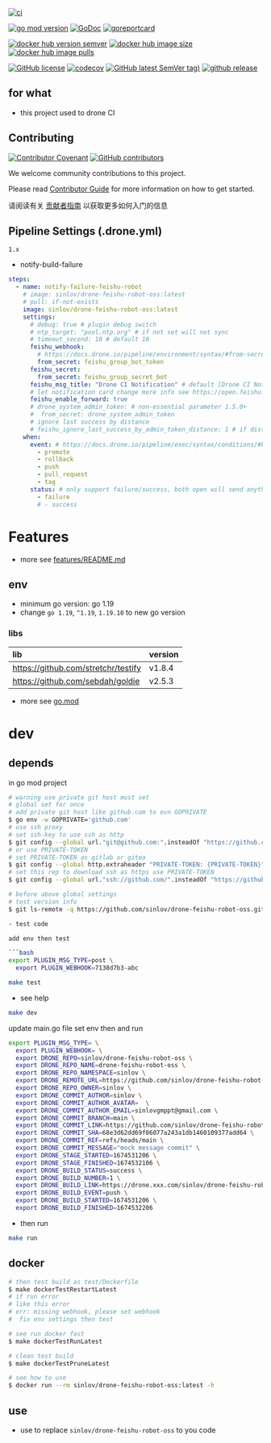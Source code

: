 [![ci](https://github.com/sinlov/drone-feishu-robot-oss/workflows/ci/badge.svg?branch=main)](https://github.com/sinlov/drone-feishu-robot-oss/actions/workflows/ci.yml)

[![go mod version](https://img.shields.io/github/go-mod/go-version/sinlov/drone-feishu-robot-oss?label=go.mod)](https://github.com/sinlov/drone-feishu-robot-oss)
[![GoDoc](https://godoc.org/github.com/sinlov/drone-feishu-robot-oss?status.png)](https://godoc.org/github.com/sinlov/drone-feishu-robot-oss)
[![goreportcard](https://goreportcard.com/badge/github.com/sinlov/drone-feishu-robot-oss)](https://goreportcard.com/report/github.com/sinlov/drone-feishu-robot-oss)

[![docker hub version semver](https://img.shields.io/docker/v/sinlov/drone-feishu-robot-oss?sort=semver)](https://hub.docker.com/r/sinlov/drone-feishu-robot-oss/tags?page=1&ordering=last_updated)
[![docker hub image size](https://img.shields.io/docker/image-size/sinlov/drone-feishu-robot-oss)](https://hub.docker.com/r/sinlov/drone-feishu-robot-oss)
[![docker hub image pulls](https://img.shields.io/docker/pulls/sinlov/drone-feishu-robot-oss)](https://hub.docker.com/r/sinlov/drone-feishu-robot-oss/tags?page=1&ordering=last_updated)

[![GitHub license](https://img.shields.io/github/license/sinlov/drone-feishu-robot-oss)](https://github.com/sinlov/drone-feishu-robot-oss)
[![codecov](https://codecov.io/gh/sinlov/drone-feishu-robot-oss/branch/FE-new-build-workflow/graph/badge.svg)](https://codecov.io/gh/sinlov/drone-feishu-robot-oss)
[![GitHub latest SemVer tag)](https://img.shields.io/github/v/tag/sinlov/drone-feishu-robot-oss)](https://github.com/sinlov/drone-feishu-robot-oss/tags)
[![github release](https://img.shields.io/github/v/release/sinlov/drone-feishu-robot-oss?style=social)](https://github.com/sinlov/drone-feishu-robot-oss/releases)

## for what

- this project used to drone CI

## Contributing

[![Contributor Covenant](https://img.shields.io/badge/contributor%20covenant-v1.4-ff69b4.svg)](.github/CONTRIBUTING_DOC/CODE_OF_CONDUCT.md)
[![GitHub contributors](https://img.shields.io/github/contributors/sinlov/drone-feishu-robot-oss)](https://github.com/sinlov/drone-feishu-robot-oss/graphs/contributors)

We welcome community contributions to this project.

Please read [Contributor Guide](.github/CONTRIBUTING_DOC/CONTRIBUTING.md) for more information on how to get started.

请阅读有关 [贡献者指南](.github/CONTRIBUTING_DOC/zh-CN/CONTRIBUTING.md) 以获取更多如何入门的信息

## Pipeline Settings (.drone.yml)

`1.x`

- notify-build-failure

```yaml
steps:
  - name: notify-failure-feishu-robot
    # image: sinlov/drone-feishu-robot-oss:latest
    # pull: if-not-exists
    image: sinlov/drone-feishu-robot-oss:latest
    settings:
      # debug: true # plugin debug switch
      # ntp_target: "pool.ntp.org" # if not set will not sync
      # timeout_second: 10 # default 10
      feishu_webhook:
        # https://docs.drone.io/pipeline/environment/syntax/#from-secrets
        from_secret: feishu_group_bot_token
      feishu_secret:
        from_secret: feishu_group_secret_bot
      feishu_msg_title: "Drone CI Notification" # default [Drone CI Notification]
      # let notification card change more info see https://open.feishu.cn/document/ukTMukTMukTM/uAjNwUjLwYDM14CM2ATN
      feishu_enable_forward: true
      # drone_system_admin_token: # non-essential parameter 1.5.0+
      #  from_secret: drone_system_admin_token
      # ignore last success by distance
      # feishu_ignore_last_success_by_admin_token_distance: 1 # if distance is 0 will not ignore, use 1 will let notify build change to success
    when:
      event: # https://docs.drone.io/pipeline/exec/syntax/conditions/#by-event
        - promote
        - rollback
        - push
        - pull_request
        - tag
      status: # only support failure/success, both open will send anything
        - failure
        # - success
```

# Features

- more see [features/README.md](features/README.md)

## env

- minimum go version: go 1.19
- change `go 1.19`, `^1.19`, `1.19.10` to new go version

### libs

| lib                                        | version |
|:-------------------------------------------|:--------|
| https://github.com/stretchr/testify        | v1.8.4  |
| https://github.com/sebdah/goldie           | v2.5.3  |

- more see [go.mod](go.mod)

# dev

## depends

in go mod project

```bash
# warning use private git host must set
# global set for once
# add private git host like github.com to evn GOPRIVATE
$ go env -w GOPRIVATE='github.com'
# use ssh proxy
# set ssh-key to use ssh as http
$ git config --global url."git@github.com:".insteadOf "https://github.com/"
# or use PRIVATE-TOKEN
# set PRIVATE-TOKEN as gitlab or gitea
$ git config --global http.extraheader "PRIVATE-TOKEN: {PRIVATE-TOKEN}"
# set this rep to download ssh as https use PRIVATE-TOKEN
$ git config --global url."ssh://github.com/".insteadOf "https://github.com/"

# before above global settings
# test version info
$ git ls-remote -q https://github.com/sinlov/drone-feishu-robot-oss.git

- test code

add env then test

```bash
export PLUGIN_MSG_TYPE=post \
  export PLUGIN_WEBHOOK=7138d7b3-abc
```

```bash
make test
```

- see help

```bash
make dev
```

update main.go file set env then and run

```bash
export PLUGIN_MSG_TYPE= \
  export PLUGIN_WEBHOOK= \
  export DRONE_REPO=sinlov/drone-feishu-robot-oss \
  export DRONE_REPO_NAME=drone-feishu-robot-oss \
  export DRONE_REPO_NAMESPACE=sinlov \
  export DRONE_REMOTE_URL=https://github.com/sinlov/drone-feishu-robot-oss \
  export DRONE_REPO_OWNER=sinlov \
  export DRONE_COMMIT_AUTHOR=sinlov \
  export DRONE_COMMIT_AUTHOR_AVATAR=  \
  export DRONE_COMMIT_AUTHOR_EMAIL=sinlovgmppt@gmail.com \
  export DRONE_COMMIT_BRANCH=main \
  export DRONE_COMMIT_LINK=https://github.com/sinlov/drone-feishu-robot-oss/commit/68e3d62dd69f06077a243a1db1460109377add64 \
  export DRONE_COMMIT_SHA=68e3d62dd69f06077a243a1db1460109377add64 \
  export DRONE_COMMIT_REF=refs/heads/main \
  export DRONE_COMMIT_MESSAGE="mock message commit" \
  export DRONE_STAGE_STARTED=1674531206 \
  export DRONE_STAGE_FINISHED=1674532106 \
  export DRONE_BUILD_STATUS=success \
  export DRONE_BUILD_NUMBER=1 \
  export DRONE_BUILD_LINK=https://drone.xxx.com/sinlov/drone-feishu-robot-oss/1 \
  export DRONE_BUILD_EVENT=push \
  export DRONE_BUILD_STARTED=1674531206 \
  export DRONE_BUILD_FINISHED=1674532206
```

- then run

```bash
make run
```

## docker

```bash
# then test build as test/Dockerfile
$ make dockerTestRestartLatest
# if run error
# like this error
# err: missing webhook, please set webhook
#  fix env settings then test

# see run docker fast
$ make dockerTestRunLatest

# clean test build
$ make dockerTestPruneLatest

# see how to use
$ docker run --rm sinlov/drone-feishu-robot-oss:latest -h
```

## use

- use to replace
  `sinlov/drone-feishu-robot-oss` to you code
